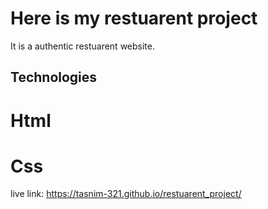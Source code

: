 # Here is my restuarent project

It is a authentic restuarent website.

## Technologies
# Html
# Css
live link: https://tasnim-321.github.io/restuarent_project/